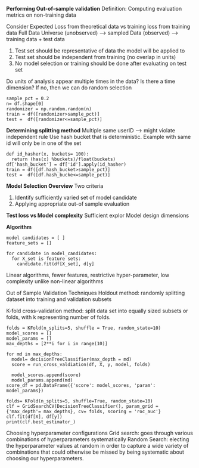 **Performing Out-of-sample validation**
Definition: Computing evaluation metrics on non-training data

Consider Expected Loss from theoretical data  vs training loss from training data
Full Data Universe (unobserved) --> sampled Data (observed) --> training data + test data
1. Test set should be representative of data the model will be applied to 
2. Test set should be independent from training (no overlap in units) 
3. No model selection or training should be done after evaluating on test set 

Do units of analysis appear multiple times in the data? 
Is there a time dimension? 
If no, then we can do random selection 

```
sample_pct = 0.2
n= df.shape[0]
randomizer = np.random.random(n)
train = df([randomizer>sample_pct)]
test =  df([randomizer<=sample_pct)]
```

**Determining splitting method**
Multiple same userID --> might violate independent rule
Use hash bucket that is deterministic. Example with same id will only be in one of the set

```
def id_hasher(x, buckets= 100): 
  return (has(x) %buckets)/float(buckets) 
df['hash_bucket'] = df['id'].apply(id_hasher) 
train = df([df.hash_bucket>sample_pct)]
test =  df([df.hash_bucke<=sample_pct)]
```

**Model Selection Overview**
Two criteria
1. Identify sufficiently varied set of model candidate
2. Applying appropriate out-of sample evaluation

**Test loss vs Model complexity**
Sufficient explor
Model design dimensions

**Algorithm**
```
model candidates = [ ] 
feature_sets = []

for candidate in model_candidates: 
  for X_set is feature sets: 
    candidate.fit(df[X_set], d[y]
```
Linear algorithms, fewer features, restrictive hyper-parameter, low complexity unlike non-linear algorithms 


Out of Sample Validation Techniques 
Holdout method: randomly splitting dataset into training and validation subsets

K-fold cross-validation method: split data set into equally sized subsets or folds, with k representing number of folds. 

```
folds = KFold(n_splits=5, shuffle = True, random_state=10) 
model_scores = []
model_params = [] 
max_depths = [2**i for i in range(10)]

for md in max_depths: 
  model= decisionTreeClassifier(max_depth = md) 
  score = run_cross_valdiation(df, X, y, model, folds) 

  model_scores.append(score) 
  model_params.append(md) 
score_df = pd.DataFrame({'score': model_scores, 'param': model_params})
```

```
folds= KFold(n_splits=5, shuffle=True, random_state=10) 
clf = GridSearchCV(DecisionTreeClassifier(), param_grid = {'max_depth'= max_depths}, cv= folds, scoring = 'roc_auc'}
clf.fit(df[X], df[y])
print(clf.best_estimator_)
```

Choosing hyperparameter configurations 
Grid search: goes through various combinations of hyperparameters systematically
Random Search: electing the hyperparameter values at random in order to capture a wide variety of combinations that could otherwise be missed by being systematic about choosing our hyperparameters.

